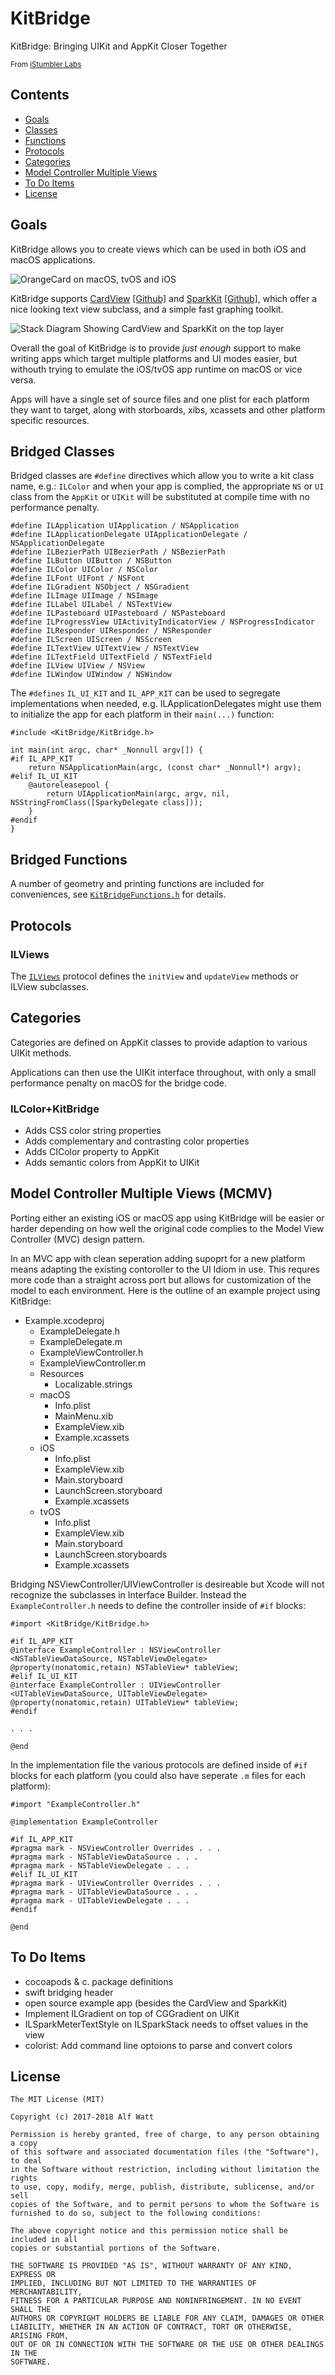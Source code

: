 <a id="kitbridge"></a>
# KitBridge

KitBridge: Bringing UIKit and AppKit Closer Together

<small>From <a href="https://istumbler.net/labs/">iStumbler Labs</a></small>

<a id="contents"></a>
## Contents

- <a href="#goals">Goals</a>
- <a href="#classes">Classes</a>
- <a href="#functions">Functions</a>
- <a href="#protocols">Protocols</a>
- <a href="#categories">Categories</a>
- <a href="#mcmv">Model Controller Multiple Views</a>
- <a href="#todo">To Do Items</a>
- <a href="#license">License</a>


<a id="goals"></a>
## Goals

KitBridge allows you to create views which can be used in both iOS and macOS applications.

<img src="./kit-bridge-orangecard.png" alt="OrangeCard on macOS, tvOS and iOS">

KitBridge supports <a href="https://gitlab.com/alfwatt/cardview">CardView</a> 
<a href="https://github.com/alfwatt/CardView">[Github]</a> and 
<a href="https://gitlab.com/alfwatt/SparkKit">SparkKit</a> 
<a href="https://github.com/alfwatt/SparkKit">[Github]</a>,
which offer a nice looking text view subclass, and a simple fast graphing toolkit.

<img src="./kit-bridge-stack.png" alt="Stack Diagram Showing CardView and SparkKit on the top layer">

Overall the goal of KitBridge is to provide *just enough* support to make writing apps which target
multiple platforms and UI modes easier, but withouth trying to emulate the iOS/tvOS app runtime on
macOS or vice versa.

Apps will have a single set of source files and one plist for each platform they want to target, along with 
storboards, xibs, xcassets and other platform specific resources. 


<a id="classes"></a>
## Bridged Classes

Bridged classes are `#define` directives which allow you to write a kit class name, e.g.: `ILColor`
and when your app is complied, the appropriate `NS` or `UI` class from the `AppKit` or `UIKit` will
be substituted at compile time with no performance penalty.

    #define ILApplication UIApplication / NSApplication
    #define ILApplicationDelegate UIApplicationDelegate / NSApplicationDelegate
    #define ILBezierPath UIBezierPath / NSBezierPath
    #define ILButton UIButton / NSButton
    #define ILColor UIColor / NSColor
    #define ILFont UIFont / NSFont
    #define ILGradient NSObject / NSGradient
    #define ILImage UIImage / NSImage
    #define ILLabel UILabel / NSTextView
    #define ILPasteboard UIPasteboard / NSPasteboard
    #define ILProgressView UIActivityIndicatorView / NSProgressIndicator
    #define ILResponder UIResponder / NSResponder
    #define ILScreen UIScreen / NSScreen
    #define ILTextView UITextView / NSTextView
    #define ILTextField UITextField / NSTextField
    #define ILView UIView / NSView
    #define ILWindow UIWindow / NSWindow

The `#defines`  `IL_UI_KIT` and `IL_APP_KIT` can be used to segregate implementations when
needed, e.g. ILApplicationDelegates might use them to initialize the app for each platform in their 
`main(...)` function:

    #include <KitBridge/KitBridge.h>

    int main(int argc, char* _Nonnull argv[]) {
    #if IL_APP_KIT
        return NSApplicationMain(argc, (const char* _Nonnull*) argv);
    #elif IL_UI_KIT
        @autoreleasepool {
            return UIApplicationMain(argc, argv, nil, NSStringFromClass([SparkyDelegate class]));
        }
    #endif
    }


<a id="functions"></a>
## Bridged Functions

A number of geometry and printing functions are included for conveniences, see <a href="./KitBridgeFunctions.h">`KitBridgeFunctions.h`</a> for details.


<a id="protocols"></a>
## Protocols

### ILViews

The <a href="./ILViews.h">`ILViews`</a> protocol defines the `initView` and `updateView` methods or ILView subclasses.


<a id="categories"></a>
## Categories

Categories are defined on AppKit classes to provide adaption to various UIKit methods.

Applications can then use the UIKit interface throughout, with only a small performance
penalty on macOS for the bridge code.


### ILColor+KitBridge

- Adds CSS color string properties
- Adds complementary and contrasting color properties
- Adds CIColor property to AppKit
- Adds semantic colors from AppKit to UIKit


<a id="mcmv"></a>
## Model Controller Multiple Views (MCMV)

Porting either an existing iOS or macOS app using KitBridge will be easier or harder depending
on how well the original code complies to the Model View Controller (MVC) design pattern.

In an MVC app with clean seperation adding supoprt for a new platform means adapting the
existing contoroller to the UI Idiom in use. This requres more code than a straight across port 
but allows for customization of the model to each environment. Here is the outline of an example
project using KitBridge:

- Example.xcodeproj
    - ExampleDelegate.h
    - ExampleDelegate.m
    - ExampleViewController.h
    - ExampleViewController.m
    - Resources
        - Localizable.strings
    - macOS
        - Info.plist
        - MainMenu.xib
        - ExampleView.xib
        - Example.xcassets
    - iOS
        - Info.plist
        - ExampleView.xib
        - Main.storyboard
        - LaunchScreen.storyboard
        - Example.xcassets
    - tvOS
        - Info.plist
        - ExampleView.xib
        - Main.storyboard
        - LaunchScreen.storyboards
        - Example.xcassets

Bridging NSViewController/UIViewController is desireable but Xcode will not recognize the subclasses in Interface Builder.
Instead the `ExampleController.h` needs to define the controller inside of `#if` blocks:

    #import <KitBridge/KitBridge.h>

    #if IL_APP_KIT
    @interface ExampleController : NSViewController <NSTableViewDataSource, NSTableViewDelegate>
    @property(nonatomic,retain) NSTableView* tableView;
    #elif IL_UI_KIT
    @interface ExampleController : UIViewController <UITableViewDataSource, UITableViewDelegate>
    @property(nonatomic,retain) UITableView* tableView;
    #endif
    
    . . .
    
    @end

In the implementation file the various protocols are defined inside of `#if` blocks for each platform (you could also have seperate `.m` files for each platform):

    #import "ExampleController.h"

    @implementation ExampleController
    
    #if IL_APP_KIT
    #pragma mark - NSViewController Overrides . . .
    #pragma mark - NSTableViewDataSource . . .
    #pragma mark - NSTableViewDelegate . . .
    #elif IL_UI_KIT
    #pragma mark - UIViewController Overrides . . .
    #pragma mark - UITableViewDataSource . . .
    #pragma mark - UITableViewDelegate . . .    
    #endif
    
    @end


<a id="todo"></a>
## To Do Items

- cocoapods & c. package definitions
- swift bridging header
- open source example app (besides the CardView and SparkKit)
- Implement ILGradient on top of CGGradient on UIKit
- ILSparkMeterTextStyle on ILSparkStack needs to offset values in the view
- colorist: Add command line optoions to parse and convert colors


<a id="license"></a>
## License

    The MIT License (MIT)

    Copyright (c) 2017-2018 Alf Watt

    Permission is hereby granted, free of charge, to any person obtaining a copy
    of this software and associated documentation files (the "Software"), to deal
    in the Software without restriction, including without limitation the rights
    to use, copy, modify, merge, publish, distribute, sublicense, and/or sell
    copies of the Software, and to permit persons to whom the Software is
    furnished to do so, subject to the following conditions:

    The above copyright notice and this permission notice shall be included in all
    copies or substantial portions of the Software.

    THE SOFTWARE IS PROVIDED "AS IS", WITHOUT WARRANTY OF ANY KIND, EXPRESS OR
    IMPLIED, INCLUDING BUT NOT LIMITED TO THE WARRANTIES OF MERCHANTABILITY,
    FITNESS FOR A PARTICULAR PURPOSE AND NONINFRINGEMENT. IN NO EVENT SHALL THE
    AUTHORS OR COPYRIGHT HOLDERS BE LIABLE FOR ANY CLAIM, DAMAGES OR OTHER
    LIABILITY, WHETHER IN AN ACTION OF CONTRACT, TORT OR OTHERWISE, ARISING FROM,
    OUT OF OR IN CONNECTION WITH THE SOFTWARE OR THE USE OR OTHER DEALINGS IN THE
    SOFTWARE.
